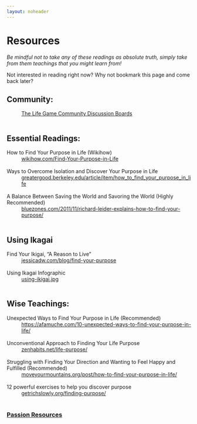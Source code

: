 ```yaml
---
layout: noheader
---
```


# Resources

_Be mindful not to take any of these readings as absolute truth, simply take from them teachings that you might learn from!_

Not interested in reading right now? Why not bookmark this page and come back later?
<br>

## Community:

<dt>  </dt>

<dd><a href="https://thelifegame.forumotion.com/">The Life Game Community Discussion Boards </a> </dd>
<dt>&nbsp;</dt>


## Essential Readings:

<dt> How to Find Your Purpose in Life (Wikihow) </dt>
<dd><a href="https://www.wikihow.com/Find-Your-Purpose-in-Life">wikihow.com/Find-Your-Purpose-in-Life</a> </dd>
<dt>&nbsp;</dt>

<dt> Ways to Overcome Isolation and Discover Your Purpose in Life </dt>
<!-- <dd style="">goals that foster a sense of purpose are ones that can potentially change the lives of other people </dd>  -->
<dd><a href="https://greatergood.berkeley.edu/article/item/how_to_find_your_purpose_in_life
">greatergood.berkeley.edu/article/item/how_to_find_your_purpose_in_life</a> </dd>
<dt>&nbsp;</dt>

<dt>A Balance Between Saving the World and Savoring the World (Highly Recommended)</dt>
<dd><a href="https://www.bluezones.com/2011/11/richard-leider-explains-how-to-find-your-purpose/"> bluezones.com/2011/11/richard-leider-explains-how-to-find-your-purpose/</a> </dd>
<dt>&nbsp;</dt>

## Using Ikagai

<dt>Find Your Ikigai, “A Reason to Live” </dt>
<dd><a href="https://jessicadw.com/blog/find-your-purpose">jessicadw.com/blog/find-your-purpose</a> </dd>
<dt>&nbsp;</dt>


<dt>Using Ikagai Infographic </dt>
<dd><a href="https://nitrocdn.com/rdVdpjsyHfwtqaZfkMplDiZritrnIecd/assets/static/optimized/wp-content/uploads/2019/05/911dd36231a6c9f82f7864e742b6d6d8.using-ikigai.jpg">using-ikigai.jpg</a> </dd>
<dt>&nbsp;</dt>

## Wise Teachings:

<dt>Unexpected Ways to Find Your Purpose in Life (Recommended)  </dt>
<dd><a href="https://afamuche.com/10-unexpected-ways-to-find-your-purpose-in-life/">https://afamuche.com/10-unexpected-ways-to-find-your-purpose-in-life/</a> </dd>
<dt>&nbsp;</dt>


<dt>Unconventional Approach to Finding Your Life Purpose</dt>
<dd><a href="https://zenhabits.net/life-purpose/
">zenhabits.net/life-purpose/</a> </dd>
<dt>&nbsp;</dt>

<dt>Struggling with Finding Your Direction and Wanting to Feel Happy and Fulfilled (Recommended) </dt>
<dd><a href="https://moveyourmountains.org/post/how-to-find-your-purpose-in-life/">moveyourmountains.org/post/how-to-find-your-purpose-in-life/
</a> </dd>
<dt>&nbsp;</dt>

<dt>12 powerful exercises to help you discover purpose</dt>
<dd><a href="https://www.getrichslowly.org/finding-purpose/">getrichslowly.org/finding-purpose/</a> </dd>
<dt>&nbsp;</dt>

<h3> <a href="/decision/passion.html"> Passion Resources </a> </h3>
